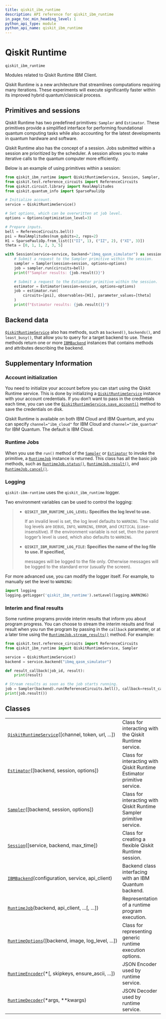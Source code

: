 ```yaml
---
title: qiskit_ibm_runtime
description: API reference for qiskit_ibm_runtime
in_page_toc_min_heading_level: 1
python_api_type: module
python_api_name: qiskit_ibm_runtime
---
```


<span id="qiskit-runtime-qiskit-ibm-runtime" />

<span id="module-qiskit_ibm_runtime" />

# Qiskit Runtime

<span id="module-qiskit_ibm_runtime" />

`qiskit_ibm_runtime`

Modules related to Qiskit Runtime IBM Client.

Qiskit Runtime is a new architecture that streamlines computations requiring many iterations. These experiments will execute significantly faster within its improved hybrid quantum/classical process.

## Primitives and sessions

Qiskit Runtime has two predefined primitives: `Sampler` and `Estimator`. These primitives provide a simplified interface for performing foundational quantum computing tasks while also accounting for the latest developments in quantum hardware and software.

Qiskit Runtime also has the concept of a session. Jobs submitted within a session are prioritized by the scheduler. A session allows you to make iterative calls to the quantum computer more efficiently.

Below is an example of using primitives within a session:

```python
from qiskit_ibm_runtime import QiskitRuntimeService, Session, Sampler, Estimator, Options
from qiskit.test.reference_circuits import ReferenceCircuits
from qiskit.circuit.library import RealAmplitudes
from qiskit.quantum_info import SparsePauliOp

# Initialize account.
service = QiskitRuntimeService()

# Set options, which can be overwritten at job level.
options = Options(optimization_level=3)

# Prepare inputs.
bell = ReferenceCircuits.bell()
psi = RealAmplitudes(num_qubits=2, reps=2)
H1 = SparsePauliOp.from_list([("II", 1), ("IZ", 2), ("XI", 3)])
theta = [0, 1, 1, 2, 3, 5]

with Session(service=service, backend="ibmq_qasm_simulator") as session:
    # Submit a request to the Sampler primitive within the session.
    sampler = Sampler(session=session, options=options)
    job = sampler.run(circuits=bell)
    print(f"Sampler results: {job.result()}")

    # Submit a request to the Estimator primitive within the session.
    estimator = Estimator(session=session, options=options)
    job = estimator.run(
        circuits=[psi], observables=[H1], parameter_values=[theta]
    )
    print(f"Estimator results: {job.result()}")
```

## Backend data

[`QiskitRuntimeService`](qiskit_ibm_runtime.QiskitRuntimeService "qiskit_ibm_runtime.QiskitRuntimeService") also has methods, such as `backend()`, `backends()`, and `least_busy()`, that allow you to query for a target backend to use. These methods return one or more [`IBMBackend`](qiskit_ibm_runtime.IBMBackend "qiskit_ibm_runtime.IBMBackend") instances that contains methods and attributes describing the backend.

## Supplementary Information

### Account initialization

You need to initialize your account before you can start using the Qiskit Runtime service. This is done by initializing a [`QiskitRuntimeService`](qiskit_ibm_runtime.QiskitRuntimeService "qiskit_ibm_runtime.QiskitRuntimeService") instance with your account credentials. If you don’t want to pass in the credentials each time, you can use the [`QiskitRuntimeService.save_account()`](qiskit_ibm_runtime.QiskitRuntimeService#save_account "qiskit_ibm_runtime.QiskitRuntimeService.save_account") method to save the credentials on disk.

Qiskit Runtime is available on both IBM Cloud and IBM Quantum, and you can specify `channel="ibm_cloud"` for IBM Cloud and `channel="ibm_quantum"` for IBM Quantum. The default is IBM Cloud.

### Runtime Jobs

When you use the `run()` method of the [`Sampler`](qiskit_ibm_runtime.Sampler "qiskit_ibm_runtime.Sampler") or [`Estimator`](qiskit_ibm_runtime.Estimator "qiskit_ibm_runtime.Estimator") to invoke the primitive, a [`RuntimeJob`](qiskit_ibm_runtime.RuntimeJob "qiskit_ibm_runtime.RuntimeJob") instance is returned. This class has all the basic job methods, such as [`RuntimeJob.status()`](qiskit_ibm_runtime.RuntimeJob#status "qiskit_ibm_runtime.RuntimeJob.status"), [`RuntimeJob.result()`](qiskit_ibm_runtime.RuntimeJob#result "qiskit_ibm_runtime.RuntimeJob.result"), and [`RuntimeJob.cancel()`](qiskit_ibm_runtime.RuntimeJob#cancel "qiskit_ibm_runtime.RuntimeJob.cancel").

### Logging

`qiskit-ibm-runtime` uses the `qiskit_ibm_runtime` logger.

Two environment variables can be used to control the logging:

> *   **`QISKIT_IBM_RUNTIME_LOG_LEVEL`: Specifies the log level to use.**
>
>     If an invalid level is set, the log level defaults to `WARNING`. The valid log levels are `DEBUG`, `INFO`, `WARNING`, `ERROR`, and `CRITICAL` (case-insensitive). If the environment variable is not set, then the parent logger’s level is used, which also defaults to `WARNING`.
>
> *   **`QISKIT_IBM_RUNTIME_LOG_FILE`: Specifies the name of the log file to use. If specified,**
>
>     messages will be logged to the file only. Otherwise messages will be logged to the standard error (usually the screen).

For more advanced use, you can modify the logger itself. For example, to manually set the level to `WARNING`:

```python
import logging
logging.getLogger('qiskit_ibm_runtime').setLevel(logging.WARNING)
```

### Interim and final results

Some runtime programs provide interim results that inform you about program progress. You can choose to stream the interim results and final result when you run the program by passing in the `callback` parameter, or at a later time using the [`RuntimeJob.stream_results()`](qiskit_ibm_runtime.RuntimeJob#stream_results "qiskit_ibm_runtime.RuntimeJob.stream_results") method. For example:

```python
from qiskit.test.reference_circuits import ReferenceCircuits
from qiskit_ibm_runtime import QiskitRuntimeService, Sampler

service = QiskitRuntimeService()
backend = service.backend("ibmq_qasm_simulator")

def result_callback(job_id, result):
    print(result)

# Stream results as soon as the job starts running.
job = Sampler(backend).run(ReferenceCircuits.bell(), callback=result_callback)
print(job.result())
```

## Classes

|                                                                                                                                          |                                                                        |
| ---------------------------------------------------------------------------------------------------------------------------------------- | ---------------------------------------------------------------------- |
| [`QiskitRuntimeService`](qiskit_ibm_runtime.QiskitRuntimeService "qiskit_ibm_runtime.QiskitRuntimeService")(\[channel, token, url, ...]) | Class for interacting with the Qiskit Runtime service.                 |
| [`Estimator`](qiskit_ibm_runtime.Estimator "qiskit_ibm_runtime.Estimator")(\[backend, session, options])                                 | Class for interacting with Qiskit Runtime Estimator primitive service. |
| [`Sampler`](qiskit_ibm_runtime.Sampler "qiskit_ibm_runtime.Sampler")(\[backend, session, options])                                       | Class for interacting with Qiskit Runtime Sampler primitive service.   |
| [`Session`](qiskit_ibm_runtime.Session "qiskit_ibm_runtime.Session")(\[service, backend, max\_time])                                     | Class for creating a flexible Qiskit Runtime session.                  |
| [`IBMBackend`](qiskit_ibm_runtime.IBMBackend "qiskit_ibm_runtime.IBMBackend")(configuration, service, api\_client)                       | Backend class interfacing with an IBM Quantum backend.                 |
| [`RuntimeJob`](qiskit_ibm_runtime.RuntimeJob "qiskit_ibm_runtime.RuntimeJob")(backend, api\_client, ...\[, ...])                         | Representation of a runtime program execution.                         |
| [`RuntimeOptions`](qiskit_ibm_runtime.RuntimeOptions "qiskit_ibm_runtime.RuntimeOptions")(\[backend, image, log\_level, ...])            | Class for representing generic runtime execution options.              |
| [`RuntimeEncoder`](qiskit_ibm_runtime.RuntimeEncoder "qiskit_ibm_runtime.RuntimeEncoder")(\*\[, skipkeys, ensure\_ascii, ...])           | JSON Encoder used by runtime service.                                  |
| [`RuntimeDecoder`](qiskit_ibm_runtime.RuntimeDecoder "qiskit_ibm_runtime.RuntimeDecoder")(\*args, \*\*kwargs)                            | JSON Decoder used by runtime service.                                  |


